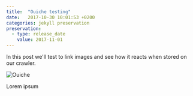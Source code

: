 ```yaml
---
title:  "Ouiche testing"
date:   2017-10-30 10:01:53 +0200
categories: jekyll preservation
preservation:
  - type: release_date
    value: 2017-11-01
---
```


In this post we'll test to link images and see how it reacts when stored on our crawler.

![Ouiche]({{site.url}}/images/ouiche.jpg)

Lorem ipsum
